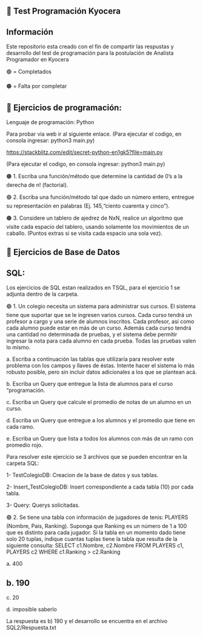 
## 🚀 Test Programación Kyocera

## Información

Este repositorio esta creado con el fin de compartir las respustas y desarrollo del test de programación para la postulación de Analista Programador en Kyocera


 🟢 = Completados
 
 🟠 = Falta por completar

## 🚀 Ejercicios de programación:
Lenguaje de programación: Python

Para probar via web ir al siguiente enlace. (Para ejecutar el codigo, en consola ingresar: python3 main.py)

https://stackblitz.com/edit/secret-python-en1gk5?file=main.py

(Para ejecutar el codigo, en consola ingresar: python3 main.py)


🟠 1. Escriba una función/método que determine la cantidad de 0’s a la derecha de n! (factorial). 

🟢 2. Escriba una función/método tal que dado un número entero, entregue su representación en palabras (Ej. 145,“ciento cuarenta y cinco”). 

🟠 3. Considere un tablero de ajedrez de NxN, realice un algoritmo que visite cada espacio del tablero, usando
solamente los movimientos de un caballo. (Puntos extras si se visita cada espacio una sola vez). 

## 🚀 Ejercicios de Base de Datos
## SQL: 
Los ejercicios de SQL estan realizados en TSQL, para el ejercicio 1 se adjunta dentro de la carpeta.
 
🟢 1. Un colegio necesita un sistema para administrar sus cursos. El sistema tiene que suportar que se le ingresen
varios cursos. Cada curso tendrá un profesor a cargo y una serie de alumnos inscritos. Cada profesor, así como
cada alumno puede estar en más de un curso. Además cada curso tendrá una cantidad no determinada de
pruebas, y el sistema debe permitir ingresar la nota para cada alumno en cada prueba. Todas las pruebas valen
lo mismo.

a. Escriba a continuación las tablas que utilizaría para resolver este problema con los campos y llaves de éstas.
Intente hacer el sistema lo más robusto posible, pero sin incluir datos adicionales a los que se plantean acá.

b. Escriba un Query que entregue la lista de alumnos para el curso “programación.

c. Escriba un Query que calcule el promedio de notas de un alumno en un curso.

d. Escriba un Query que entregue a los alumnos y el promedio que tiene en cada ramo.

e. Escriba un Query que lista a todos los alumnos con más de un ramo con promedio rojo. 

Para resolver este ejercicio se 3 archivos que se pueden encontrar en la carpeta SQL:

1- TestColegioDB: Creacion de la base de datos y sus tablas.

2- Insert_TestColegioDB: Insert correspondiente a cada tabla (10) por cada tabla.

3- Query: Querys solicitadas.

🟢 2. Se tiene una tabla con información de jugadores de tenis:
PLAYERS (Nombre, Pais, Ranking). Suponga que Ranking es un número de 1 a 100 que es distinto para cada
jugador. Si la tabla en un momento dado tiene solo 20 tuplas, indique cuantas tuplas tiene la tabla que resulta
de la siguiente consulta:
SELECT c1.Nombre, c2.Nombre FROM PLAYERS c1, PLAYERS c2 WHERE c1.Ranking > c2.Ranking

a. 400

## b. 190  

c. 20

d. imposible saberlo

La respuesta es b) 190 y el desarrollo se encuentra en el archivo SQL2/Respuesta.txt

